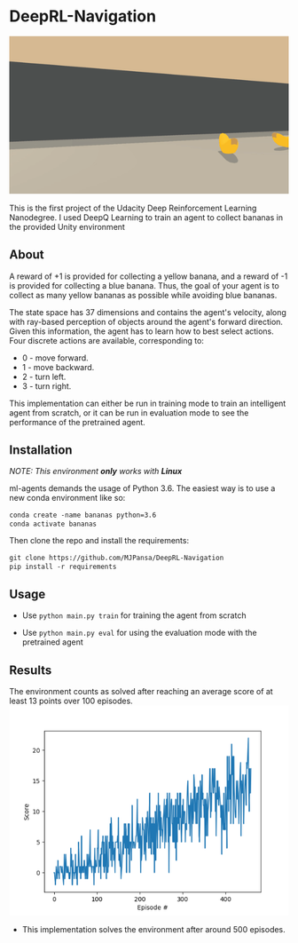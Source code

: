 # DeepRL-Navigation

![pretrained banana finder](https://github.com/MJPansa/DeepRL-Navigation/blob/master/banana_navigation.gif)

This is the first project of the Udacity Deep Reinforcement Learning Nanodegree. I used DeepQ Learning to train an agent to collect bananas in the provided Unity environment

## About
A reward of +1 is provided for collecting a yellow banana, and a reward of -1 is provided for collecting a blue banana. Thus, the goal of your agent is to collect as many yellow bananas as possible while avoiding blue bananas.

The state space has 37 dimensions and contains the agent's velocity, along with ray-based perception of objects around the agent's forward direction. Given this information, the agent has to learn how to best select actions. Four discrete actions are available, corresponding to:

* 0 - move forward.
* 1 - move backward.
* 2 - turn left.
* 3 - turn right.

This implementation can either be run in training mode to train an intelligent agent from scratch, or it can be run in evaluation mode to see the performance of the pretrained agent.

## Installation

_NOTE: This environment **only** works with **Linux**_

ml-agents demands the usage of Python 3.6. The easiest way is to use a new conda environment like so:
```
conda create -name bananas python=3.6
conda activate bananas
```
Then clone the repo and install the requirements:
```
git clone https://github.com/MJPansa/DeepRL-Navigation
pip install -r requirements
```
## Usage
* Use `python main.py train` for training the agent from scratch

* Use `python main.py eval` for using the evaluation mode with the pretrained agent

## Results
The environment counts as solved after reaching an average score of at least 13 points over 100 episodes.
![Training results](https://github.com/MJPansa/DeepRL-Navigation/blob/master/training_stats.png)
* This implementation solves the environment after around 500 episodes.

